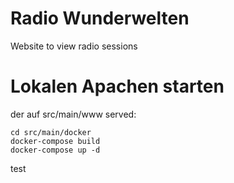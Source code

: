 # Radio Wunderwelten
Website to view radio sessions

# Lokalen Apachen starten
der auf src/main/www served:
```
cd src/main/docker
docker-compose build
docker-compose up -d
```

test
